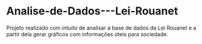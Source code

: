 # Analise-de-Dados---Lei-Rouanet
Projeto realizado com intuito de analisar a base de dados da Lei Rouanet e a partir dela gerar gráficos com informações úteis para sociedade. 
